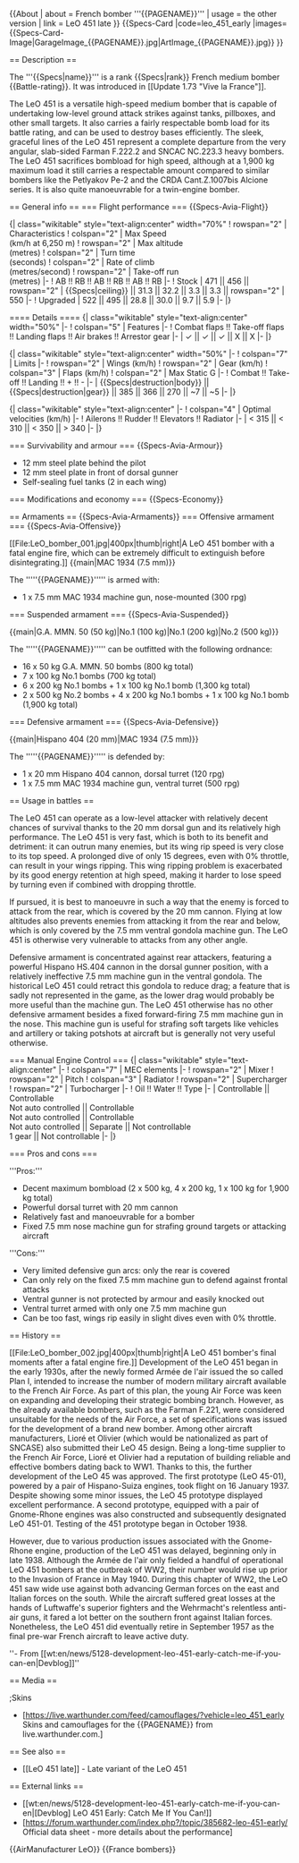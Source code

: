 {{About
| about = French bomber '''{{PAGENAME}}'''
| usage = the other version
| link = LeO 451 late
}}
{{Specs-Card
|code=leo_451_early
|images={{Specs-Card-Image|GarageImage_{{PAGENAME}}.jpg|ArtImage_{{PAGENAME}}.jpg}}
}}

== Description ==
<!-- ''In the description, the first part should be about the history of and the creation and combat usage of the aircraft, as well as its key features. In the second part, tell the reader about the aircraft in the game. Insert a screenshot of the vehicle, so that if the novice player does not remember the vehicle by name, he will immediately understand what kind of vehicle the article is talking about.'' -->
The '''{{Specs|name}}''' is a rank {{Specs|rank}} French medium bomber {{Battle-rating}}. It was introduced in [[Update 1.73 "Vive la France"]].

The LeO 451 is a versatile high-speed medium bomber that is capable of undertaking low-level ground attack strikes against tanks, pillboxes, and other small targets. It also carries a fairly respectable bomb load for its battle rating, and can be used to destroy bases efficiently. The sleek, graceful lines of the LeO 451 represent a complete departure from the very angular, slab-sided Farman F.222.2 and SNCAC NC.223.3 heavy bombers. The LeO 451 sacrifices bombload for high speed, although at a 1,900 kg maximum load it still carries a respectable amount compared to similar bombers like the Petlyakov Pe-2 and the CRDA Cant.Z.1007bis Alcione series. It is also quite manoeuvrable for a twin-engine bomber.

== General info ==
=== Flight performance ===
{{Specs-Avia-Flight}}
<!-- ''Describe how the aircraft behaves in the air. Speed, manoeuvrability, acceleration and allowable loads - these are the most important characteristics of the vehicle.'' -->

{| class="wikitable" style="text-align:center" width="70%"
! rowspan="2" | Characteristics
! colspan="2" | Max Speed<br>(km/h at 6,250 m)
! rowspan="2" | Max altitude<br>(metres)
! colspan="2" | Turn time<br>(seconds)
! colspan="2" | Rate of climb<br>(metres/second)
! rowspan="2" | Take-off run<br>(metres)
|-
! AB !! RB !! AB !! RB !! AB !! RB
|-
! Stock
| 471 || 456 || rowspan="2" | {{Specs|ceiling}} || 31.3 || 32.2 || 3.3 || 3.3 || rowspan="2" | 550
|-
! Upgraded
| 522 || 495 || 28.8 || 30.0 || 9.7 || 5.9
|-
|}

==== Details ====
{| class="wikitable" style="text-align:center" width="50%"
|-
! colspan="5" | Features
|-
! Combat flaps !! Take-off flaps !! Landing flaps !! Air brakes !! Arrestor gear
|-
| ✓ || ✓ || ✓ || X || X     <!-- ✓ -->
|-
|}

{| class="wikitable" style="text-align:center" width="50%"
|-
! colspan="7" | Limits
|-
! rowspan="2" | Wings (km/h)
! rowspan="2" | Gear (km/h)
! colspan="3" | Flaps (km/h)
! colspan="2" | Max Static G
|-
! Combat !! Take-off !! Landing !! + !! -
|-
| {{Specs|destruction|body}} || {{Specs|destruction|gear}} || 385 || 366 || 270 || ~7 || ~5
|-
|}

{| class="wikitable" style="text-align:center"
|-
! colspan="4" | Optimal velocities (km/h)
|-
! Ailerons !! Rudder !! Elevators !! Radiator
|-
| < 315 || < 310 || < 350 || > 340
|-
|}

=== Survivability and armour ===
{{Specs-Avia-Armour}}
<!-- ''Examine the survivability of the aircraft. Note how vulnerable the structure is and how secure the pilot is, whether the fuel tanks are armoured, etc. Describe the armour, if there is any, and also mention the vulnerability of other critical aircraft systems.'' -->

* 12 mm steel plate behind the pilot
* 12 mm steel plate in front of dorsal gunner
* Self-sealing fuel tanks (2 in each wing)

=== Modifications and economy ===
{{Specs-Economy}}

== Armaments ==
{{Specs-Avia-Armaments}}
=== Offensive armament ===
{{Specs-Avia-Offensive}}
<!-- ''Describe the offensive armament of the aircraft, if any. Describe how effective the cannons and machine guns are in a battle, and also what belts or drums are better to use. If there is no offensive weaponry, delete this subsection.'' -->
[[File:LeO_bomber_001.jpg|400px|thumb|right|A LeO 451 bomber with a fatal engine fire, which can be extremely difficult to extinguish before disintegrating.]]
{{main|MAC 1934 (7.5 mm)}}

The '''''{{PAGENAME}}''''' is armed with:

* 1 x 7.5 mm MAC 1934 machine gun, nose-mounted (300 rpg)

=== Suspended armament ===
{{Specs-Avia-Suspended}}
<!-- ''Describe the aircraft's suspended armament: additional cannons under the wings, bombs, rockets and torpedoes. This section is especially important for bombers and attackers. If there is no suspended weaponry remove this subsection.'' -->
{{main|G.A. MMN. 50 (50 kg)|No.1 (100 kg)|No.1 (200 kg)|No.2 (500 kg)}}

The '''''{{PAGENAME}}''''' can be outfitted with the following ordnance:

* 16 x 50 kg G.A. MMN. 50 bombs (800 kg total)
* 7 x 100 kg No.1 bombs (700 kg total)
* 6 x 200 kg No.1 bombs + 1 x 100 kg No.1 bomb (1,300 kg total)
* 2 x 500 kg No.2 bombs + 4 x 200 kg No.1 bombs + 1 x 100 kg No.1 bomb (1,900 kg total)

=== Defensive armament ===
{{Specs-Avia-Defensive}}
<!-- ''Defensive armament with turret machine guns or cannons, crewed by gunners. Examine the number of gunners and what belts or drums are better to use. If defensive weaponry is not available, remove this subsection.'' -->
{{main|Hispano 404 (20 mm)|MAC 1934 (7.5 mm)}}

The '''''{{PAGENAME}}''''' is defended by:

* 1 x 20 mm Hispano 404 cannon, dorsal turret (120 rpg)
* 1 x 7.5 mm MAC 1934 machine gun, ventral turret (500 rpg)

== Usage in battles ==
<!-- ''Describe the tactics of playing in the aircraft, the features of using aircraft in a team and advice on tactics. Refrain from creating a "guide" - do not impose a single point of view, but instead, give the reader food for thought. Examine the most dangerous enemies and give recommendations on fighting them. If necessary, note the specifics of the game in different modes (AB, RB, SB).'' -->
The LeO 451 can operate as a low-level attacker with relatively decent chances of survival thanks to the 20 mm dorsal gun and its relatively high performance. The LeO 451 is very fast, which is both to its benefit and detriment: it can outrun many enemies, but its wing rip speed is very close to its top speed. A prolonged dive of only 15 degrees, even with 0% throttle, can result in your wings ripping. This wing ripping problem is exacerbated by its good energy retention at high speed, making it harder to lose speed by turning even if combined with dropping throttle.

If pursued, it is best to manoeuvre in such a way that the enemy is forced to attack from the rear, which is covered by the 20 mm cannon. Flying at low altitudes also prevents enemies from attacking it from the rear and below, which is only covered by the 7.5 mm ventral gondola machine gun. The LeO 451 is otherwise very vulnerable to attacks from any other angle.

Defensive armament is concentrated against rear attackers, featuring a powerful Hispano HS.404 cannon in the dorsal gunner position, with a relatively ineffective 7.5 mm machine gun in the ventral gondola. The historical LeO 451 could retract this gondola to reduce drag; a feature that is sadly not represented in the game, as the lower drag would probably be more useful than the machine gun. The LeO 451 otherwise has no other defensive armament besides a fixed forward-firing 7.5 mm machine gun in the nose. This machine gun is useful for strafing soft targets like vehicles and artillery or taking potshots at aircraft but is generally not very useful otherwise.

=== Manual Engine Control ===
{| class="wikitable" style="text-align:center"
|-
! colspan="7" | MEC elements
|-
! rowspan="2" | Mixer
! rowspan="2" | Pitch
! colspan="3" | Radiator
! rowspan="2" | Supercharger
! rowspan="2" | Turbocharger
|-
! Oil !! Water !! Type
|-
| Controllable || Controllable<br>Not auto controlled || Controllable<br>Not auto controlled || Controllable<br>Not auto controlled || Separate || Not controllable<br>1 gear || Not controllable
|-
|}

=== Pros and cons ===
<!-- ''Summarise and briefly evaluate the vehicle in terms of its characteristics and combat effectiveness. Mark its pros and cons in the bulleted list. Try not to use more than 6 points for each of the characteristics. Avoid using categorical definitions such as "bad", "good" and the like - use substitutions with softer forms such as "inadequate" and "effective".'' -->

'''Pros:'''

* Decent maximum bombload (2 x 500 kg, 4 x 200 kg, 1 x 100 kg for 1,900 kg total)
* Powerful dorsal turret with 20 mm cannon
* Relatively fast and manoeuvrable for a bomber
* Fixed 7.5 mm nose machine gun for strafing ground targets or attacking aircraft

'''Cons:'''

* Very limited defensive gun arcs: only the rear is covered
* Can only rely on the fixed 7.5 mm machine gun to defend against frontal attacks
* Ventral gunner is not protected by armour and easily knocked out
* Ventral turret armed with only one 7.5 mm machine gun
* Can be too fast, wings rip easily in slight dives even with 0% throttle.

== History ==
<!-- ''Describe the history of the creation and combat usage of the aircraft in more detail than in the introduction. If the historical reference turns out to be too long, take it to a separate article, taking a link to the article about the vehicle and adding a block "/History" (example: <nowiki>https://wiki.warthunder.com/(Vehicle-name)/History</nowiki>) and add a link to it here using the <code>main</code> template. Be sure to reference text and sources by using <code><nowiki><ref></ref></nowiki></code>, as well as adding them at the end of the article with <code><nowiki><references /></nowiki></code>. This section may also include the vehicle's dev blog entry (if applicable) and the in-game encyclopedia description (under <code><nowiki>=== In-game description ===</nowiki></code>, also if applicable).'' -->
[[File:LeO_bomber_002.jpg|400px|thumb|right|A LeO 451 bomber's final moments after a fatal engine fire.]]
Development of the LeO 451 began in the early 1930s, after the newly formed Armée de l'air issued the so called Plan I, intended to increase the number of modern military aircraft available to the French Air Force. As part of this plan, the young Air Force was keen on expanding and developing their strategic bombing branch. However, as the already available bombers, such as the Farman F.221, were considered unsuitable for the needs of the Air Force, a set of specifications was issued for the development of a brand new bomber. Among other aircraft manufacturers, Lioré et Olivier (which would be nationalized as part of SNCASE) also submitted their LeO 45 design. Being a long-time supplier to the French Air Force, Lioré et Olivier had a reputation of building reliable and effective bombers dating back to WW1. Thanks to this, the further development of the LeO 45 was approved. The first prototype (LeO 45-01), powered by a pair of Hispano-Suiza engines, took flight on 16 January 1937. Despite showing some minor issues, the LeO 45 prototype displayed excellent performance. A second prototype, equipped with a pair of Gnome-Rhone engines was also constructed and subsequently designated LeO 451-01. Testing of the 451 prototype began in October 1938.

However, due to various production issues associated with the Gnome-Rhone engine, production of the LeO 451 was delayed, beginning only in late 1938. Although the Armée de l'air only fielded a handful of operational LeO 451 bombers at the outbreak of WW2, their number would rise up prior to the Invasion of France in May 1940. During this chapter of WW2, the LeO 451 saw wide use against both advancing German forces on the east and Italian forces on the south. While the aircraft suffered great losses at the hands of Luftwaffe's superior fighters and the Wehrmacht's relentless anti-air guns, it fared a lot better on the southern front against Italian forces. Nonetheless, the LeO 451 did eventually retire in September 1957 as the final pre-war French aircraft to leave active duty.

''- From [[wt:en/news/5128-development-leo-451-early-catch-me-if-you-can-en|Devblog]]''

== Media ==
<!-- ''Excellent additions to the article would be video guides, screenshots from the game, and photos.'' -->

;Skins

* [https://live.warthunder.com/feed/camouflages/?vehicle=leo_451_early Skins and camouflages for the {{PAGENAME}} from live.warthunder.com.]

== See also ==
<!-- ''Links to the articles on the War Thunder Wiki that you think will be useful for the reader, for example:''
* ''reference to the series of the aircraft;''
* ''links to approximate analogues of other nations and research trees.'' -->

* [[LeO 451 late]] - Late variant of the LeO 451

== External links ==
<!-- ''Paste links to sources and external resources, such as:''
* ''topic on the official game forum;''
* ''other literature.'' -->

* [[wt:en/news/5128-development-leo-451-early-catch-me-if-you-can-en|[Devblog] LeO 451 Early: Catch Me If You Can!]]
* [https://forum.warthunder.com/index.php?/topic/385682-leo-451-early/ Official data sheet - more details about the performance]

{{AirManufacturer LeO}}
{{France bombers}}